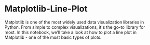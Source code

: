 # Matplotlib-Line-Plot
Matplotlib is one of the most widely used data visualization libraries in Python. From simple to complex visualizations, it's the go-to library for most. In this notebook, we'll take a look at how to plot a line plot in Matplotlib - one of the most basic types of plots.  
 
